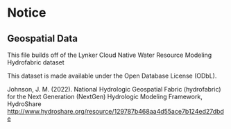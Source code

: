 # Notice

## Geospatial Data

This file builds off of the Lynker Cloud Native Water Resource Modeling Hydrofabric dataset 

This dataset is made available under the Open Database License (ODbL).

Johnson, J. M. (2022). National Hydrologic Geospatial Fabric (hydrofabric) for the Next Generation (NextGen) Hydrologic Modeling Framework,
HydroShare http://www.hydroshare.org/resource/129787b468aa4d55ace7b124ed27dbde